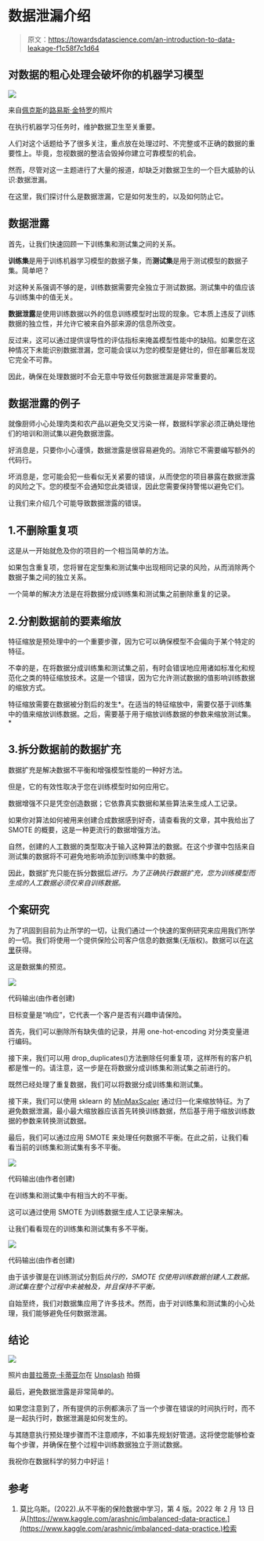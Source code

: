 # 数据泄漏介绍

> 原文：<https://towardsdatascience.com/an-introduction-to-data-leakage-f1c58f7c1d64>

## 对数据的粗心处理会破坏你的机器学习模型

![](img/5ade934fed9d8bbfa0ffc4630c74ad22.png)

来自[佩克斯](https://www.pexels.com/photo/photo-of-gray-faucet-2339722/?utm_content=attributionCopyText&utm_medium=referral&utm_source=pexels)的[路易斯·金特罗](https://www.pexels.com/@jibarofoto?utm_content=attributionCopyText&utm_medium=referral&utm_source=pexels)的照片

在执行机器学习任务时，维护数据卫生至关重要。

人们对这个话题给予了很多关注，重点放在处理过时、不完整或不正确的数据的重要性上。毕竟，忽视数据的整洁会毁掉你建立可靠模型的机会。

然而，尽管对这一主题进行了大量的报道，却缺乏对数据卫生的一个巨大威胁的认识:数据泄漏。

在这里，我们探讨什么是数据泄漏，它是如何发生的，以及如何防止它。

## 数据泄露

首先，让我们快速回顾一下训练集和测试集之间的关系。

**训练集**是用于训练机器学习模型的数据子集，而**测试集**是用于测试模型的数据子集。简单吧？

对这种关系强调不够的是，训练数据需要完全独立于测试数据。测试集中的值应该与训练集中的值无关。

**数据泄露**是使用训练数据以外的信息训练模型时出现的现象。它本质上违反了训练数据的独立性，并允许它被来自外部来源的信息所改变。

反过来，这可以通过提供误导性的评估指标来掩盖模型性能中的缺陷。如果您在这种情况下未能识别数据泄漏，您可能会误以为您的模型是健壮的，但在部署后发现它完全不可靠。

因此，确保在处理数据时不会无意中导致任何数据泄漏是非常重要的。

## 数据泄露的例子

就像厨师小心处理肉类和农产品以避免交叉污染一样，数据科学家必须正确处理他们的培训和测试集以避免数据泄露。

好消息是，只要你小心谨慎，数据泄露是很容易避免的。消除它不需要编写额外的代码行。

坏消息是，您可能会犯一些看似无关紧要的错误，从而使您的项目暴露在数据泄露的风险之下。您的模型不会通知您此类错误，因此您需要保持警惕以避免它们。

让我们来介绍几个可能导致数据泄露的错误。

## 1.不删除重复项

这是从一开始就危及你的项目的一个相当简单的方法。

如果包含重复项，您将冒在定型集和测试集中出现相同记录的风险，从而消除两个数据子集之间的独立关系。

一个简单的解决方法是在将数据分成训练集和测试集之前删除重复的记录。

## 2.分割数据前的要素缩放

特征缩放是预处理中的一个重要步骤，因为它可以确保模型不会偏向于某个特定的特征。

不幸的是，在将数据分成训练集和测试集之前，有时会错误地应用诸如标准化和规范化之类的特征缩放技术。这是一个错误，因为它允许测试数据的值影响训练数据的缩放方式。

特征缩放需要在数据被分割后的发生*。在适当的特征缩放中，需要仅基于训练集中的值来缩放训练数据。之后，需要基于用于缩放训练数据的参数来缩放测试集。*

## 3.拆分数据前的数据扩充

数据扩充是解决数据不平衡和增强模型性能的一种好方法。

但是，它的有效性取决于您在训练模型时如何应用它。

数据增强不只是凭空创造数据；它依靠真实数据和某些算法来生成人工记录。

如果你对算法如何被用来创建合成数据感到好奇，请查看我的文章，其中我给出了 SMOTE 的概要，这是一种更流行的数据增强方法。

</create-artificial-data-with-smote-2a31ee855904>  

自然，创建的人工数据的类型取决于输入这种算法的数据。在这个步骤中包括来自测试集的数据将不可避免地影响添加到训练集中的数据。

因此，数据扩充只能在拆分数据后*进行。为了正确执行数据扩充，您为训练模型而生成的人工数据必须仅来自训练数据。*

## 个案研究

为了巩固到目前为止所学的一切，让我们通过一个快速的案例研究来应用我们所学的一切。我们将使用一个提供保险公司客户信息的数据集(无版权)。数据可以在[这里](https://www.kaggle.com/arashnic/imbalanced-data-practice)获得。

这是数据集的预览。

![](img/c1ab3f135c500b75e4bc9c3145e7addf.png)

代码输出(由作者创建)

目标变量是“响应”，它代表一个客户是否有兴趣申请保险。

首先，我们可以删除所有缺失值的记录，并用 one-hot-encoding 对分类变量进行编码。

接下来，我们可以用 drop_duplicates()方法删除任何重复项，这样所有的客户机都是惟一的。请注意，这一步是在将数据分成训练集和测试集之前进行的。

既然已经处理了重复数据，我们可以将数据分成训练集和测试集。

接下来，我们可以使用 sklearn 的 [MinMaxScaler](https://scikit-learn.org/stable/modules/generated/sklearn.preprocessing.MinMaxScaler.html) 通过归一化来缩放特征。为了避免数据泄漏，最小最大缩放器应该首先转换训练数据，然后基于用于缩放训练数据的参数来转换测试数据。

最后，我们可以通过应用 SMOTE 来处理任何数据不平衡。在此之前，让我们看看当前的训练集和测试集有多不平衡。

![](img/e3c01a0f12e3b174c02bc142de1017a9.png)

代码输出(由作者创建)

在训练集和测试集中有相当大的不平衡。

这可以通过使用 SMOTE 为训练数据生成人工记录来解决。

让我们看看现在的训练集和测试集有多不平衡。

![](img/8907f7742639b51f0fc59732630812f6.png)

代码输出(由作者创建)

由于该步骤是在训练测试分割后*执行的，SMOTE 仅使用训练数据创建人工数据。测试集在整个过程中未被触及，并且保持不平衡。*

自始至终，我们对数据集应用了许多技术。然而，由于对训练集和测试集的小心处理，我们能够避免任何数据泄漏。

## 结论

![](img/625913d30b14cbbc2a38e72f277c424d.png)

照片由[普拉蒂克·卡蒂亚尔](https://unsplash.com/@prateekkatyal?utm_source=medium&utm_medium=referral)在 [Unsplash](https://unsplash.com?utm_source=medium&utm_medium=referral) 拍摄

最后，避免数据泄露是非常简单的。

如果您注意到了，所有提供的示例都演示了当一个步骤在错误的时间执行时，而不是一起执行时，数据泄漏是如何发生的。

与其随意执行预处理步骤而不注意顺序，不如事先规划好管道。这将使您能够检查每个步骤，并确保在整个过程中训练数据独立于测试数据。

我祝你在数据科学的努力中好运！

## 参考

1.  莫比乌斯。(2022).从不平衡的保险数据中学习，第 4 版。2022 年 2 月 13 日从[https://www.kaggle.com/arashnic/imbalanced-data-practice.](https://www.kaggle.com/arashnic/imbalanced-data-practice.)检索